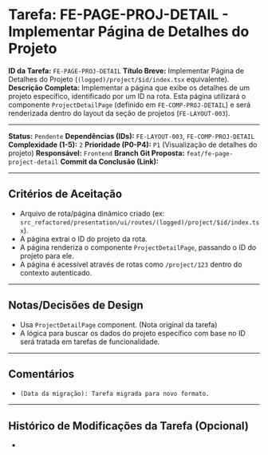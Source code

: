 # Tarefa: FE-PAGE-PROJ-DETAIL - Implementar Página de Detalhes do Projeto

**ID da Tarefa:** `FE-PAGE-PROJ-DETAIL`
**Título Breve:** Implementar Página de Detalhes do Projeto (`(logged)/project/$id/index.tsx` equivalente).
**Descrição Completa:**
Implementar a página que exibe os detalhes de um projeto específico, identificado por um ID na rota. Esta página utilizará o componente `ProjectDetailPage` (definido em `FE-COMP-PROJ-DETAIL`) e será renderizada dentro do layout da seção de projetos (`FE-LAYOUT-003`).

---

**Status:** `Pendente`
**Dependências (IDs):** `FE-LAYOUT-003`, `FE-COMP-PROJ-DETAIL`
**Complexidade (1-5):** `2`
**Prioridade (P0-P4):** `P1` (Visualização de detalhes do projeto)
**Responsável:** `Frontend`
**Branch Git Proposta:** `feat/fe-page-project-detail`
**Commit da Conclusão (Link):**

---

## Critérios de Aceitação
- Arquivo de rota/página dinâmico criado (ex: `src_refactored/presentation/ui/routes/(logged)/project/$id/index.tsx`).
- A página extrai o ID do projeto da rota.
- A página renderiza o componente `ProjectDetailPage`, passando o ID do projeto para ele.
- A página é acessível através de rotas como `/project/123` dentro do contexto autenticado.

---

## Notas/Decisões de Design
- Usa `ProjectDetailPage` component. (Nota original da tarefa)
- A lógica para buscar os dados do projeto específico com base no ID será tratada em tarefas de funcionalidade.

---

## Comentários
- `(Data da migração): Tarefa migrada para novo formato.`

---

## Histórico de Modificações da Tarefa (Opcional)
-

